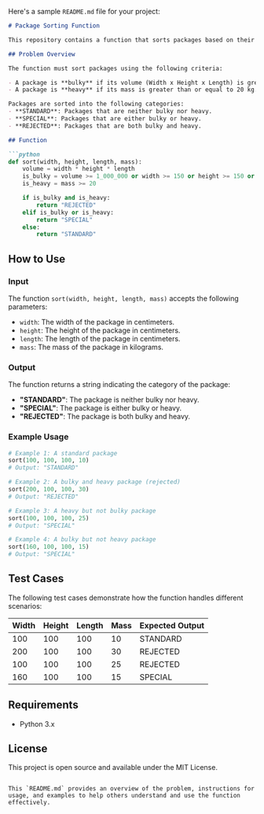 Here's a sample `README.md` file for your project:

```markdown
# Package Sorting Function

This repository contains a function that sorts packages based on their volume and mass for a robotic automation system. The function determines whether a package is classified as **STANDARD**, **SPECIAL**, or **REJECTED**.

## Problem Overview

The function must sort packages using the following criteria:

- A package is **bulky** if its volume (Width x Height x Length) is greater than or equal to 1,000,000 cm³ or if any of its dimensions is greater than or equal to 150 cm.
- A package is **heavy** if its mass is greater than or equal to 20 kg.

Packages are sorted into the following categories:
- **STANDARD**: Packages that are neither bulky nor heavy.
- **SPECIAL**: Packages that are either bulky or heavy.
- **REJECTED**: Packages that are both bulky and heavy.

## Function

```python
def sort(width, height, length, mass):
    volume = width * height * length
    is_bulky = volume >= 1_000_000 or width >= 150 or height >= 150 or length >= 150
    is_heavy = mass >= 20

    if is_bulky and is_heavy:
        return "REJECTED"
    elif is_bulky or is_heavy:
        return "SPECIAL"
    else:
        return "STANDARD"
```

## How to Use

### Input

The function `sort(width, height, length, mass)` accepts the following parameters:
- `width`: The width of the package in centimeters.
- `height`: The height of the package in centimeters.
- `length`: The length of the package in centimeters.
- `mass`: The mass of the package in kilograms.

### Output

The function returns a string indicating the category of the package:
- **"STANDARD"**: The package is neither bulky nor heavy.
- **"SPECIAL"**: The package is either bulky or heavy.
- **"REJECTED"**: The package is both bulky and heavy.

### Example Usage

```python
# Example 1: A standard package
sort(100, 100, 100, 10)
# Output: "STANDARD"

# Example 2: A bulky and heavy package (rejected)
sort(200, 100, 100, 30)
# Output: "REJECTED"

# Example 3: A heavy but not bulky package
sort(100, 100, 100, 25)
# Output: "SPECIAL"

# Example 4: A bulky but not heavy package
sort(160, 100, 100, 15)
# Output: "SPECIAL"
```

## Test Cases

The following test cases demonstrate how the function handles different scenarios:

| Width | Height | Length | Mass | Expected Output |
|-------|--------|--------|------|-----------------|
| 100   | 100    | 100    | 10   | STANDARD        |
| 200   | 100    | 100    | 30   | REJECTED        |
| 100   | 100    | 100    | 25   | REJECTED        |
| 160   | 100    | 100    | 15   | SPECIAL         |

## Requirements

- Python 3.x

## License

This project is open source and available under the MIT License.
```

This `README.md` provides an overview of the problem, instructions for usage, and examples to help others understand and use the function effectively.
